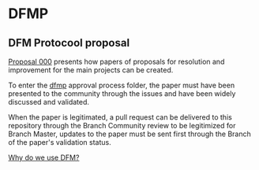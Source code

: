 # DFMP
## DFM Protocool proposal

[Proposal 000](./dfmp-000-dfmp-proposal-process.md) presents how papers of proposals for resolution and improvement for the main projects can be created.

To enter the [dfmp](https://www.drayker.com/organization/dfmp) approval process folder, the paper must have been presented to the community through the issues and have been widely discussed and validated.

When the paper is legitimated, a pull request can be delivered to this repository through the Branch Community review to be legitimized for Branch Master, updates to the paper must be sent first through the Branch of the paper's validation status.



[Why do we use DFM?](https://steemit.com/drayker/@drayker/why-do-we-use-dfm-in-almost-everything-at-drayker)

